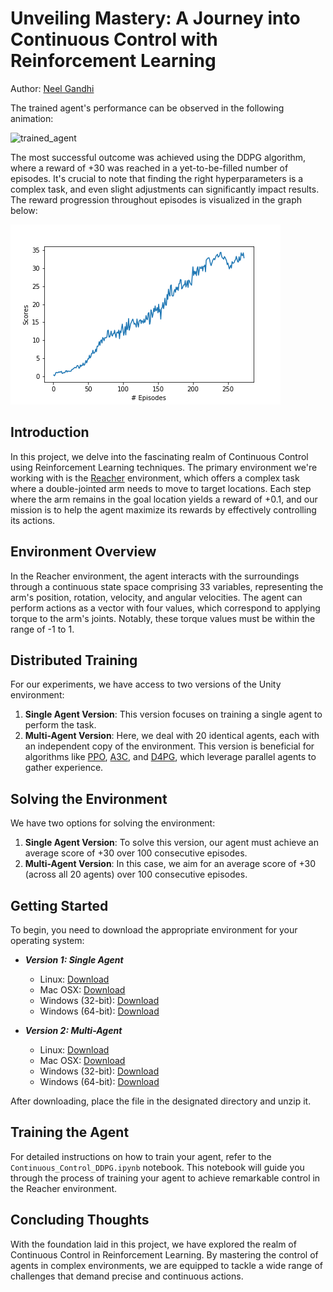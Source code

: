 
# Unveiling Mastery: A Journey into Continuous Control with Reinforcement Learning

Author: [Neel Gandhi](http://github.com/neelgandhi108)

The trained agent's performance can be observed in the following animation:

![trained_agent](results/trained_agent.gif)

The most successful outcome was achieved using the DDPG algorithm, where a reward of +30 was reached in a yet-to-be-filled number of episodes. It's crucial to note that finding the right hyperparameters is a complex task, and even slight adjustments can significantly impact results. The reward progression throughout episodes is visualized in the graph below:

![reward_plot](results/scores_plot.png)


## Introduction

In this project, we delve into the fascinating realm of Continuous Control using Reinforcement Learning techniques. The primary environment we're working with is the [Reacher](https://github.com/Unity-Technologies/ml-agents/blob/master/docs/Learning-Environment-Examples.md#reacher) environment, which offers a complex task where a double-jointed arm needs to move to target locations. Each step where the arm remains in the goal location yields a reward of +0.1, and our mission is to help the agent maximize its rewards by effectively controlling its actions.

## Environment Overview

In the Reacher environment, the agent interacts with the surroundings through a continuous state space comprising 33 variables, representing the arm's position, rotation, velocity, and angular velocities. The agent can perform actions as a vector with four values, which correspond to applying torque to the arm's joints. Notably, these torque values must be within the range of -1 to 1.

## Distributed Training

For our experiments, we have access to two versions of the Unity environment:

1.  **Single Agent Version**: This version focuses on training a single agent to perform the task.
2.  **Multi-Agent Version**: Here, we deal with 20 identical agents, each with an independent copy of the environment. This version is beneficial for algorithms like [PPO](https://arxiv.org/pdf/1707.06347.pdf), [A3C](https://arxiv.org/pdf/1602.01783.pdf), and [D4PG](https://openreview.net/pdf?id=SyZipzbCb), which leverage parallel agents to gather experience.

## Solving the Environment

We have two options for solving the environment:

1.  **Single Agent Version**: To solve this version, our agent must achieve an average score of +30 over 100 consecutive episodes.
2.  **Multi-Agent Version**: In this case, we aim for an average score of +30 (across all 20 agents) over 100 consecutive episodes.

## Getting Started

To begin, you need to download the appropriate environment for your operating system:

-   **_Version 1: Single Agent_**
    
    -   Linux: [Download](https://s3-us-west-1.amazonaws.com/udacity-drlnd/P2/Reacher/one_agent/Reacher_Linux.zip)
    -   Mac OSX: [Download](https://s3-us-west-1.amazonaws.com/udacity-drlnd/P2/Reacher/one_agent/Reacher.app.zip)
    -   Windows (32-bit): [Download](https://s3-us-west-1.amazonaws.com/udacity-drlnd/P2/Reacher/one_agent/Reacher_Windows_x86.zip)
    -   Windows (64-bit): [Download](https://s3-us-west-1.amazonaws.com/udacity-drlnd/P2/Reacher/one_agent/Reacher_Windows_x86_64.zip)
-   **_Version 2: Multi-Agent_**
    
    -   Linux: [Download](https://s3-us-west-1.amazonaws.com/udacity-drlnd/P2/Reacher/Reacher_Linux.zip)
    -   Mac OSX: [Download](https://s3-us-west-1.amazonaws.com/udacity-drlnd/P2/Reacher/Reacher.app.zip)
    -   Windows (32-bit): [Download](https://s3-us-west-1.amazonaws.com/udacity-drlnd/P2/Reacher/Reacher_Windows_x86.zip)
    -   Windows (64-bit): [Download](https://s3-us-west-1.amazonaws.com/udacity-drlnd/P2/Reacher/Reacher_Windows_x86_64.zip)

After downloading, place the file in the designated directory and unzip it.

## Training the Agent

For detailed instructions on how to train your agent, refer to the `Continuous_Control_DDPG.ipynb` notebook. This notebook will guide you through the process of training your agent to achieve remarkable control in the Reacher environment.

## Concluding Thoughts

With the foundation laid in this project, we have explored the realm of Continuous Control in Reinforcement Learning. By mastering the control of agents in complex environments, we are equipped to tackle a wide range of challenges that demand precise and continuous actions.
